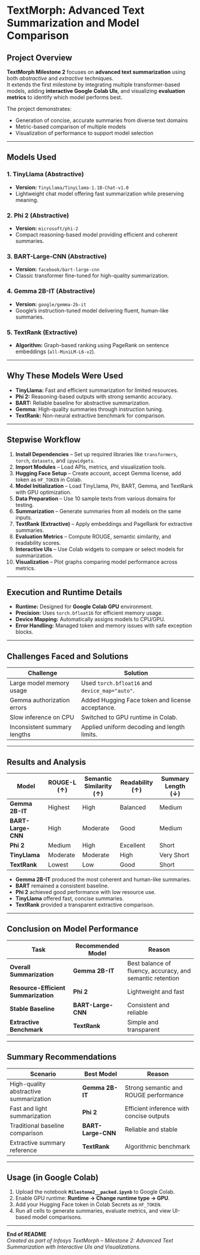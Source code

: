 # TextMorph: Advanced Text Summarization and Model Comparison

## Project Overview
**TextMorph Milestone 2** focuses on **advanced text summarization** using both *abstractive* and *extractive* techniques.  
It extends the first milestone by integrating multiple transformer-based models, adding **interactive Google Colab UIs**, and visualizing **evaluation metrics** to identify which model performs best.

The project demonstrates:
- Generation of concise, accurate summaries from diverse text domains  
- Metric-based comparison of multiple models  
- Visualization of performance to support model selection  

---

## Models Used

### 1. TinyLlama (Abstractive)
- **Version:** `TinyLlama/TinyLlama-1.1B-Chat-v1.0`  
- Lightweight chat model offering fast summarization while preserving meaning.

### 2. Phi 2 (Abstractive)
- **Version:** `microsoft/phi-2`  
- Compact reasoning-based model providing efficient and coherent summaries.

### 3. BART-Large-CNN (Abstractive)
- **Version:** `facebook/bart-large-cnn`  
- Classic transformer fine-tuned for high-quality summarization.

### 4. Gemma 2B-IT (Abstractive)
- **Version:** `google/gemma-2b-it`  
- Google’s instruction-tuned model delivering fluent, human-like summaries.

### 5. TextRank (Extractive)
- **Algorithm:** Graph-based ranking using PageRank on sentence embeddings (`all-MiniLM-L6-v2`).

---

## Why These Models Were Used
- **TinyLlama:** Fast and efficient summarization for limited resources.  
- **Phi 2:** Reasoning-based outputs with strong semantic accuracy.  
- **BART:** Reliable baseline for abstractive summarization.  
- **Gemma:** High-quality summaries through instruction tuning.  
- **TextRank:** Non-neural extractive benchmark for comparison.  

---

## Stepwise Workflow

1. **Install Dependencies** – Set up required libraries like `transformers`, `torch`, `datasets`, and `ipywidgets`.  
2. **Import Modules** – Load APIs, metrics, and visualization tools.  
3. **Hugging Face Setup** – Create account, accept Gemma license, add token as `HF_TOKEN` in Colab.  
4. **Model Initialization** – Load TinyLlama, Phi, BART, Gemma, and TextRank with GPU optimization.  
5. **Data Preparation** – Use 10 sample texts from various domains for testing.  
6. **Summarization** – Generate summaries from all models on the same inputs.  
7. **TextRank (Extractive)** – Apply embeddings and PageRank for extractive summaries.  
8. **Evaluation Metrics** – Compute ROUGE, semantic similarity, and readability scores.  
9. **Interactive UIs** – Use Colab widgets to compare or select models for summarization.  
10. **Visualization** – Plot graphs comparing model performance across metrics.  

---

## Execution and Runtime Details
- **Runtime:** Designed for **Google Colab GPU** environment.  
- **Precision:** Uses `torch.bfloat16` for efficient memory usage.  
- **Device Mapping:** Automatically assigns models to CPU/GPU.  
- **Error Handling:** Managed token and memory issues with safe exception blocks.  

---

## Challenges Faced and Solutions

| Challenge | Solution |
|------------|-----------|
| Large model memory usage | Used `torch.bfloat16` and `device_map="auto"`. |
| Gemma authorization errors | Added Hugging Face token and license acceptance. |
| Slow inference on CPU | Switched to GPU runtime in Colab. |
| Inconsistent summary lengths | Applied uniform decoding and length limits. |

---

## Results and Analysis

| Model | ROUGE-L (↑) | Semantic Similarity (↑) | Readability (↑) | Summary Length (↓) |
|--------|--------------|--------------------------|------------------|--------------------|
| **Gemma 2B-IT** | Highest | High | Balanced | Medium |
| **BART-Large-CNN** | High | Moderate | Good | Medium |
| **Phi 2** | Medium | High | Excellent | Short |
| **TinyLlama** | Moderate | Moderate | High | Very Short |
| **TextRank** | Lowest | Low | Good | Short |

- **Gemma 2B-IT** produced the most coherent and human-like summaries.  
- **BART** remained a consistent baseline.  
- **Phi 2** achieved good performance with low resource use.  
- **TinyLlama** offered fast, concise summaries.  
- **TextRank** provided a transparent extractive comparison.

---

## Conclusion on Model Performance

| Task | Recommended Model | Reason |
|------|--------------------|--------|
| **Overall Summarization** | **Gemma 2B-IT** | Best balance of fluency, accuracy, and semantic retention |
| **Resource-Efficient Summarization** | **Phi 2** | Lightweight and fast |
| **Stable Baseline** | **BART-Large-CNN** | Consistent and reliable |
| **Extractive Benchmark** | **TextRank** | Simple and transparent |

---

## Summary Recommendations

| Scenario | Best Model | Reason |
|-----------|------------|--------|
| High-quality abstractive summarization | **Gemma 2B-IT** | Strong semantic and ROUGE performance |
| Fast and light summarization | **Phi 2** | Efficient inference with concise outputs |
| Traditional baseline comparison | **BART-Large-CNN** | Reliable and stable |
| Extractive summary reference | **TextRank** | Algorithmic benchmark |

---

## Usage (in Google Colab)

1. Upload the notebook **`Milestone2__packed.ipynb`** to Google Colab.  
2. Enable GPU runtime: **Runtime → Change runtime type → GPU**.  
3. Add your Hugging Face token in Colab Secrets as `HF_TOKEN`.  
4. Run all cells to generate summaries, evaluate metrics, and view UI-based model comparisons.

---

**End of README**  
*Created as part of Infosys TextMorph – Milestone 2: Advanced Text Summarization with Interactive UIs and Visualizations.*

